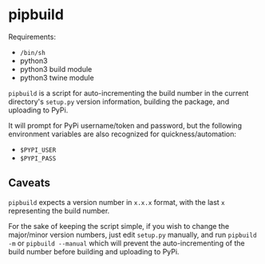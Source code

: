 # pipbuild

Requirements:

- `/bin/sh`
- python3
- python3 build module
- python3 twine module

`pipbuild` is a script for auto-incrementing the build number in the current directory's `setup.py` version information, building the package, and uploading to PyPi.

It will prompt for PyPi username/token and password, but the following environment variables are also recognized for quickness/automation:

- `$PYPI_USER`
- `$PYPI_PASS`

## Caveats

`pipbuild` expects a version number in `x.x.x` format, with the last `x` representing the build number.

For the sake of keeping the script simple, if you wish to change the major/minor version numbers, just edit `setup.py` manually, and run `pipbuild -m` or `pipbuild --manual`
which will prevent the auto-incrementing of the build number before building and uploading to PyPi.


